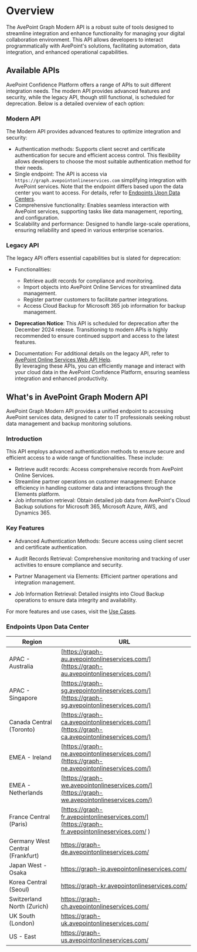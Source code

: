 # Overview

The AvePoint Graph Modern API is a robust suite of tools designed to streamline integration and enhance functionality for managing your digital collaboration environment. This API allows developers to interact programmatically with AvePoint's solutions, facilitating automation, data integration, and enhanced operational capabilities.  

## Available APIs  

AvePoint Confidence Platform offers a range of APIs to suit different integration needs. The modern API provides advanced features and security, while the legacy API, though still functional, is scheduled for deprecation. Below is a detailed overview of each option:  

### Modern API  

The Modern API provides advanced features to optimize integration and security:  

- Authentication methods: Supports client secret and certificate authentication for secure and efficient access control. This flexibility allows developers to choose the most suitable authentication method for their needs.  
- Single endpoint: The API is access via `https://graph.avepointonlineservices.com` simplifying integration with AvePoint services. Note that the endpoint differs based upon the data center you want to access. For details, refer to [Endpoints Upon Data Centers](#endpoints-upon-data-center).  
- Comprehensive functionality: Enables seamless interaction with AvePoint services, supporting tasks like data management, reporting, and configuration.  
- Scalability and performance: Designed to handle large-scale operations, ensuring reliability and speed in various enterprise scenarios.  

### Legacy API  

The legacy API offers essential capabilities but is slated for deprecation:  

- Functionalities:  

  - Retrieve audit records for compliance and monitoring.  
  - Import objects into AvePoint Online Services for streamlined data management.  
  - Register partner customers to facilitate partner integrations.  
  - Access Cloud Backup for Microsoft 365 job information for backup management.  

- **Deprecation Notice**: This API is scheduled for deprecation after the December 2024 release. Transitioning to modern APIs is highly recommended to ensure continued support and access to the latest features.  
- Documentation: For additional details on the legacy API, refer to [AvePoint Online Services Web API Help](https://avepointcdn.azureedge.net/assets/webhelp/avepoint-online-services-api/index.htm).  
By leveraging these APIs, you can efficiently manage and interact with your cloud data in the AvePoint Confidence Platform, ensuring seamless integration and enhanced productivity.  

## What's in AvePoint Graph Modern API

AvePoint Graph Modern API provides a unified endpoint to accessing AvePoint services data, designed to cater to IT professionals seeking robust data management and backup monitoring solutions.  

### Introduction

This API employs advanced authentication methods to ensure secure and efficient access to a wide range of functionalities. These include:  

- Retrieve audit records: Access comprehensive records from AvePoint Online Services.  
- Streamline partner operations on customer management: Enhance efficiency in handling customer data and interactions through the Elements platform.  
- Job information retrieval: Obtain detailed job data from AvePoint's Cloud Backup solutions for Microsoft 365, Microsoft Azure, AWS, and Dynamics 365.  

### Key Features

- Advanced Authentication Methods: Secure access using client secret and certificate authentication.  

- Audit Records Retrieval: Comprehensive monitoring and tracking of user activities to ensure compliance and security.  

- Partner Management via Elements: Efficient partner operations and integration management.

- Job Information Retrieval: Detailed insights into Cloud Backup operations to ensure data integrity and availability.  

For more features and use cases, visit the [Use Cases](Use%20Cases.md).  

### Endpoints Upon Data Center

| Region                    | URL                                 |
|------------------------------|---------------------------------|
| APAC - Australia          | [https://graph-au.avepointonlineservices.com/](https://graph-au.avepointonlineservices.com/) |
| APAC - Singapore                    | [https://graph-sg.avepointonlineservices.com/](https://graph-sg.avepointonlineservices.com/) |
| Canada Central (Toronto)            | [https://graph-ca.avepointonlineservices.com/](https://graph-ca.avepointonlineservices.com/) |
| EMEA - Ireland                      | [https://graph-ne.avepointonlineservices.com/](https://graph-ne.avepointonlineservices.com/) |
| EMEA - Netherlands                  | [https://graph-we.avepointonlineservices.com/](https://graph-we.avepointonlineservices.com/) |
| France Central (Paris)              | [https://graph-fr.avepointonlineservices.com/](https://graph-fr.avepointonlineservices.com/ ) |
| Germany West Central (Frankfurt)    | [https://graph-de.avepointonlineservices.com/ ](https://graph-de.avepointonlineservices.com/ ) |
| Japan West - Osaka                  | [https://graph-jp.avepointonlineservices.com/ ](https://graph-jp.avepointonlineservices.com/ ) |
| Korea Central (Seoul)               | [https://graph-kr.avepointonlineservices.com/ ](https://graph-kr.avepointonlineservices.com/ ) |
| Switzerland North (Zurich)          | [https://graph-ch.avepointonlineservices.com/ ](https://graph-ch.avepointonlineservices.com/ ) |
| UK South (London)                   | [https://graph-uk.avepointonlineservices.com/ ](https://graph-uk.avepointonlineservices.com/ ) |
| US - East                           | [https://graph-us.avepointonlineservices.com/ ](https://graph-us.avepointonlineservices.com/) |